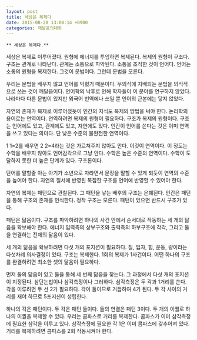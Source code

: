 ```yaml
---
layout: post
title: 세상은 복제다
date: 2015-08-28 13:08:14 +0900
categories: 깨달음의대화
---
```

 


    ** 세상은 복제다.** 

  


세상은 복제로 이루어졌다. 원형에 에너지를 투입하면 복제된다. 복제의 원형이 구조다. 구조는 관계로 나타난다. 관계는 소통으로 파악된다. 소통을 조직한 것이 언어다. 언어는 소통의 원형을 복제한다. 그것이 문법이다. 그런데 문법을 모른다. 

  


우리는 문법을 배우지 않고 언어를 익혔기 때문이다. 무의식에 지배되는 문법을 의식적으로 쓰는 것이 깨달음이다. 언어학의 낙후로 인해 학자들이 이 분야를 연구하지 않았다. 나라마다 다른 문법이 있지만 외국어 번역에나 쓰일 뿐 언어의 근본에는 닿지 않았다. 

  


자연의 존재가 복제로 이루어졌듯이 인간의 지식도 복제의 방법을 써야 한다. 논리학의 용어로는 연역이다. 연역하려면 복제의 원형이 필요하다. 구조가 복제의 원형이다. 구조는 언어에도 있고, 관계에도 있고, 자연에도 있다. 인간이 언어를 쓴다는 것은 이미 연역을 쓰고 있다는 의미다. 단 낮은 수준의 불완전한 연역이다. 

  


1 1=2를 배우면 2 2=4라는 것은 가르쳐주지 않아도 안다. 이것이 연역이다. 이 정도는 수학을 배우지 않아도 언어감각으로 그냥 안다. 수학은 높은 수준의 연역이다. 수학이 도달하지 못한 더 높은 단계가 있다. 구조론이다.

  


단어를 말할줄 아는 아기가 소년으로 자라면서 문장을 말할 수 있게 되듯이 연역의 수준을 높여야 한다. 자연의 질서에 반영된 복잡한 구조를 언어에 반영할 수 있어야 한다. 

  


자연의 복제는 패턴으로 관찰된다. 그 패턴을 낳는 배후의 구조는 은폐된다. 인간은 패턴을 통해 구조의 존재를 인식한다. 정작 구조는 모른다. 패턴이 있으면 반드시 구조가 있다. 

  


패턴은 닮음이다. 구조를 파악하려면 하나의 사건 안에서 순서대로 작동하는 세 개의 닮음을 확보해야 한다. 에너지 입력측의 상부구조와 출력측의 하부구조에 각각, 그리고 둘을 연결하는 전체의 닮음이 있다. 

  


세 개의 닮음을 확보하려면 다섯 개의 포지션이 필요하다. 질, 입자, 힘, 운동, 량이라는 다섯차례 의사결정이 있다. 구조는 복제한다. 1회의 복제가 1사건이다. 어떤 하나의 구조를 완결하려면 최소한 셋의 닮음이 필요하다. 

  


먼저 둘의 닮음이 있고 둘을 통해 세 번째 닮음을 찾는다. 그 과정에서 다섯 개의 포지션이 지정된다. 삼단논법이나 삼각측정이나 그러하다. 삼각측정은 두 각과 1거리를 쓴다. 각을 이루려면 두 선 2가 필요하다. 각이 둘이므로 거듭하여 4가 된다. 두 각 사이의 거리를 재야 하므로 5포지션이 성립한다. 

  


하나의 각은 패턴이다. 두 각은 패턴 둘이다. 둘의 연결은 패턴 3이다. 두 개의 이퀄로 하나의 이퀄을 복제할 수 있다. 우리는 콤파스로 거리를 복제한다. 콤파스가 이미 삼각측정에 필요한 삼각을 이루고 있다. 삼각측정에 필요한 각 1은 이미 콤파스에 갖추어져 있다. 거리를 복제하려면 콤파스를 2회 작동시켜야 한다.